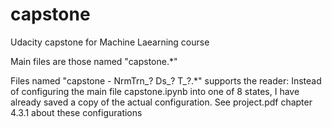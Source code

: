 # capstone
Udacity capstone for Machine Laearning course

Main files are those named "capstone.*"

Files named "capstone - NrmTrn_? Ds_? T_?.*" supports the reader: 
Instead of configuring the main file capstone.ipynb into one of 8 states, I have already saved a copy of the actual configuration. 
See project.pdf chapter 4.3.1 about these configurations
